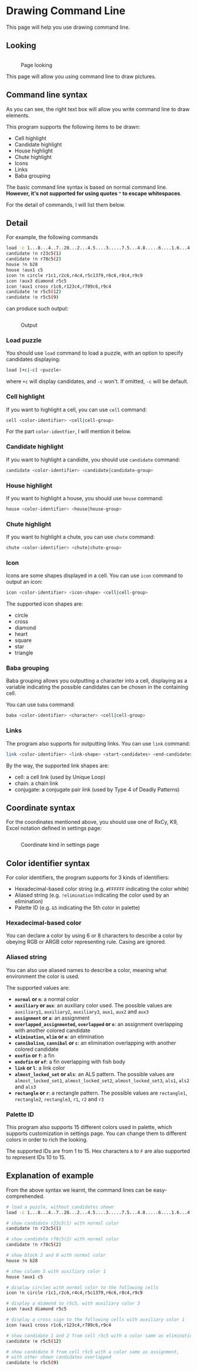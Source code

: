 # Drawing Command Line

This page will help you use drawing command line.

## Looking

<figure><img src="../.gitbook/assets/image.png" alt=""><figcaption><p>Page looking</p></figcaption></figure>

This page will allow you using command line to draw pictures.

## Command line syntax

As you can see, the right text box will allow you write command line to draw elements.

This program supports the following items to be drawn:

* Cell highlight
* Candidate highlight
* House highlight
* Chute highlight
* Icons
* Links
* Baba grouping

The basic command line syntax is based on normal command line. **However, it's not supported for using quotes `"` to escape whitespaces**.

For the detail of commands, I will list them below.

## Detail

For example, the following commands

```bash
load -c 1...8...4..7..28...2...4.5....3.....7.5...4.8.....6....1.6...4...61..5..3...5...2
candidate !n r23c5(1)
candidate !n r78c5(2)
house !n b28
house !aux1 c5
icon !n circle r1c1,r2c6,r4c4,r5c1379,r6c6,r8c4,r9c9
icon !aux3 diamond r5c5
icon !aux1 cross r1c6,r123c4,r789c6,r9c4
candidate !e r5c5(12)
candidate !o r5c5(9)
```

can produce such output:

<figure><img src="../.gitbook/assets/image (1).png" alt=""><figcaption><p>Output</p></figcaption></figure>

### Load puzzle

You should use `load` command to load a puzzle, with an option to specify candidates displaying:

```bash
load [+c|-c] <puzzle>
```

where `+c` will display candidates, and `-c` won't. If omitted, `-c` will be default.

### Cell highlight

If you want to highlight a cell, you can use `cell` command:

```bash
cell <color-identifier> <cell|cell-group>
```

For the part `color-identfier`, I will mention it below.

### Candidate highlight

If you want to highlight a candidte, you should use `candidate` command:

```bash
candidate <color-identifier> <candidate|candidate-group>
```

### House highlight

If you want to highlight a house, you should use `house` command:

```bash
house <color-identifier> <house|house-group>
```

### Chute highlight

If you want to highlight a chute, you can use `chute` command:

```bash
chute <color-identifier> <chute|chute-group>
```

### Icon

Icons are some shapes displayed in a cell. You can use `icon` command to output an icon:

```bash
icon <color-identifier> <icon-shape> <cell|cell-group>
```

The supported icon shapes are:

* circle
* cross
* diamond
* heart
* square
* star
* triangle

### Baba grouping

Baba grouping allows you outputting a character into a cell, displaying as a variable indicating the possible candidates can be chosen in the containing cell.

You can use `baba` command:

```bash
baba <color-identifier> <character> <cell|cell-group>
```

### Links

The program also supports for outputting links. You can use `link` command:

```bash
link <color-identifier> <link-shape> <start-candidates> <end-candidates> [<extra>]
```

By the way, the supported link shapes are:

* cell: a cell link (used by Unique Loop)
* chain: a chain link
* conjugate: a conjugate pair link (used by Type 4 of Deadly Patterns)

## Coordinate syntax

For the coordinates mentioned above, you should use one of RxCy, K9, Excel notation defined in settings page:

<figure><img src="../.gitbook/assets/image (2).png" alt=""><figcaption><p>Coordinate kind in settings page</p></figcaption></figure>

## Color identifier syntax

For color identifiers, the program supports for 3 kinds of identifiers:

* Hexadecimal-based color string (e.g. `#FFFFFF` indicating the color white)
* Aliased string (e.g. `!elimination` indicating the color used by an elimination)
* Palette ID (e.g. `&5` indicating the 5th color in palette)

### Hexadecimal-based color

You can declare a color by using 6 or 8 characters to describe a color by obeying RGB or ARGB color representing rule. Casing are ignored.

### Aliased string

You can also use aliased names to describe a color, meaning what environment the color is used.

The supported values are:

* **`normal` or `n`**: a normal color
* **`auxiliary` or `aux`**: an auxiliary color used. The possible values are `auxiliary1`, `auxiliary2`, `auxiliary3`, `aux1`, `aux2` and `aux3`
* **`assignment` or `a`**: an assignment
* **`overlapped_assignmented`, `overlapped` or `o`**: an assignment overlapping with another colored candidate
* **`elimination`, `elim` or `e`**: an elimination
* **`cannibalism`, `cannibal` or `c`**: an elimination overlapping with another colored candidate
* **`exofin` or `f`**: a fin
* **`endofin` or `ef`**: a fin overlapping with fish body
* **`link` or `l`**: a link color
* **`almost_locked_set` or `als`**: an ALS pattern. The possible values are `almost_locked_set1`, `almost_locked_set2`, `almost_locked_set3`, `als1`, `als2` and `als3`
* **`rectangle` or `r`**: a rectangle pattern. The possible values are `rectangle1`, `rectangle2`, `rectangle3`, `r1`, `r2` and `r3`

### Palette ID

This program also supports 15 different colors used in palette, which supports customization in settings page. You can change them to different colors in order to rich the looking.

The supported IDs are from 1 to 15. Hex characters `A` to `F` are also supported to represent IDs 10 to 15.

## Explanation of example

From the above syntax we learnt, the command lines can be easy-comprehended.

```bash
# load a puzzle, without candidates shown
load -c 1...8...4..7..28...2...4.5....3.....7.5...4.8.....6....1.6...4...61..5..3...5...2

# show candidate r23c5(1) with normal color
candidate !n r23c5(1)

# show candidate r78c5(2) with normal color
candidate !n r78c5(2)

# show block 2 and 8 with normal color
house !n b28

# show column 5 with auxiliary color 1
house !aux1 c5

# display circles with normal color to the following cells
icon !n circle r1c1,r2c6,r4c4,r5c1379,r6c6,r8c4,r9c9

# display a diamond to r5c5, with auxiliary color 3
icon !aux3 diamond r5c5

# display a cross sign to the following cells with auxiliary color 1
icon !aux1 cross r1c6,r123c4,r789c6,r9c4

# show candidate 1 and 2 from cell r5c5 with a color same as elimination
candidate !e r5c5(12)

# show candidate 9 from cell r5c5 with a color same as assignment,
# with other shown candidates overlapped
candidate !o r5c5(9)
```

